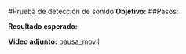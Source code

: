 #Prueba de detección de sonido
**Objetivo:** 
##Pasos: 

**Resultado esperado:** 

**Video adjunto:** [pausa_movil](./video_pausa.mp4)
